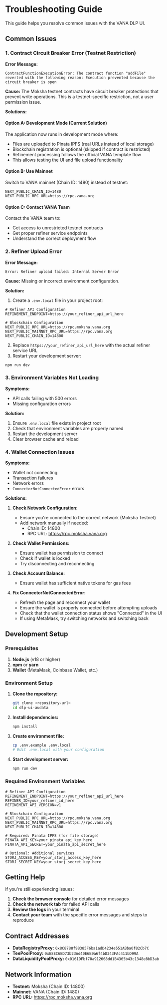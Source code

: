 # Troubleshooting Guide

This guide helps you resolve common issues with the VANA DLP UI.

## Common Issues

### 1. Contract Circuit Breaker Error (Testnet Restriction)

**Error Message:**
```
ContractFunctionExecutionError: The contract function "addFile" reverted with the following reason: Execution prevented because the circuit breaker is open
```

**Cause:** The Moksha testnet contracts have circuit breaker protections that prevent write operations. This is a testnet-specific restriction, not a user permission issue.

**Solutions:**

#### Option A: Development Mode (Current Solution)
The application now runs in development mode where:
- Files are uploaded to Pinata IPFS (real URLs instead of local storage)
- Blockchain registration is optional (skipped if contract is restricted)
- Refinement processing follows the official VANA template flow
- This allows testing the UI and file upload functionality

#### Option B: Use Mainnet
Switch to VANA mainnet (Chain ID: 1480) instead of testnet:
```env
NEXT_PUBLIC_CHAIN_ID=1480
NEXT_PUBLIC_RPC_URL=https://rpc.vana.org
```

#### Option C: Contact VANA Team
Contact the VANA team to:
- Get access to unrestricted testnet contracts
- Get proper refiner service endpoints
- Understand the correct deployment flow

### 2. Refiner Upload Error

**Error Message:**
```
Error: Refiner upload failed: Internal Server Error
```

**Cause:** Missing or incorrect environment configuration.

**Solution:**

1. Create a `.env.local` file in your project root:

```env
# Refiner API Configuration
REFINEMENT_ENDPOINT=https://your_refiner_api_url_here

# Blockchain Configuration
NEXT_PUBLIC_RPC_URL=https://rpc.moksha.vana.org
NEXT_PUBLIC_MAINNET_RPC_URL=https://rpc.vana.org
NEXT_PUBLIC_CHAIN_ID=14800
```

2. Replace `https://your_refiner_api_url_here` with the actual refiner service URL
3. Restart your development server:

```bash
npm run dev
```

### 3. Environment Variables Not Loading

**Symptoms:**
- API calls failing with 500 errors
- Missing configuration errors

**Solution:**

1. Ensure `.env.local` file exists in project root
2. Check that environment variables are properly named
3. Restart the development server
4. Clear browser cache and reload

### 4. Wallet Connection Issues

**Symptoms:**
- Wallet not connecting
- Transaction failures
- Network errors
- `ConnectorNotConnectedError` errors

**Solutions:**

1. **Check Network Configuration:**
   - Ensure you're connected to the correct network (Moksha Testnet)
   - Add network manually if needed:
     - Chain ID: 14800
     - RPC URL: https://rpc.moksha.vana.org

2. **Check Wallet Permissions:**
   - Ensure wallet has permission to connect
   - Check if wallet is locked
   - Try disconnecting and reconnecting

3. **Check Account Balance:**
   - Ensure wallet has sufficient native tokens for gas fees

4. **Fix ConnectorNotConnectedError:**
   - Refresh the page and reconnect your wallet
   - Ensure the wallet is properly connected before attempting uploads
   - Check that the wallet connection status shows "Connected" in the UI
   - If using MetaMask, try switching networks and switching back

## Development Setup

### Prerequisites

1. **Node.js** (v18 or higher)
2. **npm** or **yarn**
3. **Wallet** (MetaMask, Coinbase Wallet, etc.)

### Environment Setup

1. **Clone the repository:**
   ```bash
   git clone <repository-url>
   cd dlp-ui-audata
   ```

2. **Install dependencies:**
   ```bash
   npm install
   ```

3. **Create environment file:**
   ```bash
   cp .env.example .env.local
   # Edit .env.local with your configuration
   ```

4. **Start development server:**
   ```bash
   npm run dev
   ```

### Required Environment Variables

```env
# Refiner API Configuration
REFINEMENT_ENDPOINT=https://your_refiner_api_url_here
REFINER_ID=your_refiner_id_here
REFINEMENT_API_VERSION=v1

# Blockchain Configuration
NEXT_PUBLIC_RPC_URL=https://rpc.moksha.vana.org
NEXT_PUBLIC_MAINNET_RPC_URL=https://rpc.vana.org
NEXT_PUBLIC_CHAIN_ID=14800

# Required: Pinata IPFS (for file storage)
PINATA_API_KEY=your_pinata_api_key_here
PINATA_API_SECRET=your_pinata_api_secret_here

# Optional: Additional services
STORJ_ACCESS_KEY=your_storj_access_key_here
STORJ_SECRET_KEY=your_storj_secret_key_here
```

## Getting Help

If you're still experiencing issues:

1. **Check the browser console** for detailed error messages
2. **Check the network tab** for failed API calls
3. **Review the logs** in your terminal
4. **Contact your team** with the specific error messages and steps to reproduce

## Contract Addresses

- **DataRegistryProxy:** `0x8C8788f98385F6ba1adD4234e551ABba0f82Cb7C`
- **TeePoolProxy:** `0xE8EC6BD73b23Ad40E6B9a6f4bD343FAc411bD99A`
- **DataLiquidityPoolProxy:** `0x0161DFbf70a912668dd1B4365b43c1348e8bD3ab`

## Network Information

- **Testnet:** Moksha (Chain ID: 14800)
- **Mainnet:** VANA (Chain ID: 1480)
- **RPC URL:** https://rpc.moksha.vana.org 